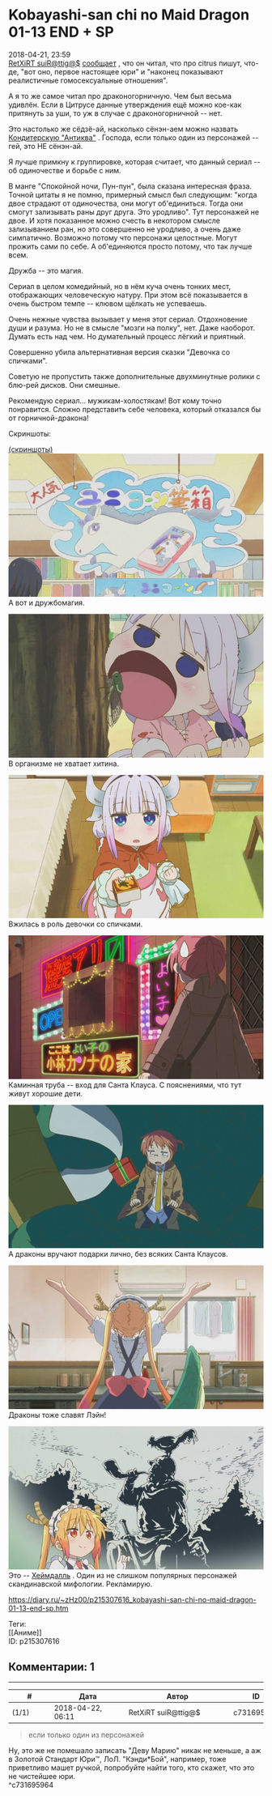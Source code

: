 Kobayashi-san chi no Maid Dragon 01-13 END + SP
===============================================

  
2018-04-21, 23:59  
  [RetXiRT suiR@ttig@$](http://Hellspawn.diary.ru "Горчичник")   [сообщает](citrus%2001-12%20END#^c731691708)  , что он читал, что про citrus пишут, что-де, "вот оно, первое настоящее юри" и "наконец показывают реалистичные гомосексуальные отношения".   
   
 А я то же самое читал про драконогорничную. Чем был весьма удивлён. Если в Цитрусе данные утверждения ещё можно кое-как притянуть за уши, то уж в случае с драконогорничной -- нет.   
   
 Это настолько же сёдзё-ай, насколько сёнэн-аем можно назвать  [Кондитерскую "Антиква"](http://www.world-art.ru/animation/animation.php?id=6956)  . Господа, если только один из персонажей -- гей, это НЕ сёнэн-ай.   
   
 Я лучше примкну к группировке, которая считает, что данный сериал -- об одиночестве и борьбе с ним.   
   
 В манге "Спокойной ночи, Пун-пун", была сказана интересная фраза. Точной цитаты я не помню, примерный смысл был следующим: "когда двое страдают от одиночества, они могут об'единиться. Тогда они смогут зализывать раны друг друга. Это уродливо". Тут персонажей не двое. И хотя показанное можно счесть в некотором смысле зализыванием ран, но это совершенно не уродливо, а очень даже симпатично. Возможно потому что персонажи целостные. Могут прожить сами по себе. А об'единяются просто потому, что так лучше всем.   
   
 Дружба -- это магия.   
   
 Сериал в целом комедийный, но в нём куча очень тонких мест, отображающих человеческую натуру. При этом всё показывается в очень быстром темпе -- клювом щёлкать не успеваешь.   
   
 Очень нежные чувства вызывает у меня этот сериал. Отдохновение души и разума. Но не в смысле "мозги на полку", нет. Даже наоборот. Думать есть над чем. Но думательный процесс лёгкий и приятный.   
   
 Совершенно убила альтернативная версия сказки "Девочка со спичками".   
   
 Советую не пропустить также дополнительные двухминутные ролики с блю-рей дисков. Они смешные.   
   
 Рекомендую сериал... мужикам-холостякам! Вот кому точно понравится. Сложно представить себе человека, который отказался бы от горничной-дракона!   
   
 Скриншоты:   
   
  [(скриншоты)](https://zHz00.diary.ru/p215307616.htm?index=1#linkmore215307616m1)       
  [![](pics/3DCONgjl.jpg)](https://i.imgur.com/3DCONgj.jpg)    
 А вот и дружбомагия.   
   
  [![](pics/qng1mT9l.jpg)](https://i.imgur.com/qng1mT9.jpg)    
 В организме не хватает хитина.   
   
  [![](pics/AJDpiZfl.jpg)](https://i.imgur.com/AJDpiZf.jpg)    
 Вжилась в роль девочки со спичками.   
   
  [![](pics/ks6XhK2l.jpg)](https://i.imgur.com/ks6XhK2.jpg)    
 Каминная труба -- вход для Санта Клауса. С пояснениями, что тут живут хорошие дети.   
   
  [![](pics/AUNDLV5l.png)](https://i.imgur.com/AUNDLV5.png)    
 А драконы вручают подарки лично, без всяких Санта Клаусов.   
   
  [![](pics/dnUzM4rl.jpg)](https://i.imgur.com/dnUzM4r.jpg)    
 Драконы тоже славят Лэйн!   
   
  [![](pics/Hi5LB0Ql.jpg)](https://i.imgur.com/Hi5LB0Q.jpg)    
 Это --  [Хеймдалль](https://ru.wikipedia.org/wiki/%D0%A5%D0%B5%D0%B9%D0%BC%D0%B4%D0%B0%D0%BB%D0%BB%D1%8C)  . Один из не слишком популярных персонажей скандинавской мифологии. Рекламирую.      
  
<https://diary.ru/~zHz00/p215307616_kobayashi-san-chi-no-maid-dragon-01-13-end-sp.htm>  
  
Теги:  
[[Аниме]]  
ID: p215307616  


Комментарии: 1
--------------

  


---



|         #         |              Дата              |                     Автор                     |           ID           |
| --- | --- | --- | --- |
| (1/1) | 2018-04-22, 06:11 | RetXiRT suiR@ttig@$ | c731695964 |

  
  
>   если только один из персонажей  

 Ну, это же не помешало записать "Деву Марию" никак не меньше, а аж в 3олотой Стандарт Юри™, ЛоЛ. "Кэнди\*Бой", например, тоже приветливо машет ручкой, попробуйте найти того, кто скажет, что это не чистейшее юри.    
 ^c731695964
